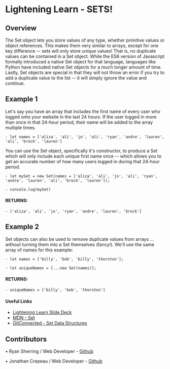 # Lightening Learn - SETS!

## Overview
The Set object lets you store values of any type, whether primitive values or object references. This makes them very similar to arrays, except for one key difference -- sets will only store unique values! That is, no duplicate values can be contained in a Set object. While the ES6 version of Javascript formally introduced a native Set object for that language, languages like Python have included native Set objects for a much longer amount of time. Lastly, Set objects are special in that they will not throw an error if you try to add a duplicate value to the list -- it will simply ignore the value and continue.

## Example 1
Let's say you have an array that includes the first name of every user who logged onto your website in the last 24 hours. If the user logged in more than once in that 24-hour period, their name will be added to the array multiple times.

    - let names = ['aliza', 'ali', 'jo', 'ali', 'ryan', 'andre', 'lauren', 'ali', 'brock', 'lauren']

You can use the Set object, specifically it's constructor, to produce a Set which will only include each unique first name once -- which allows you to get an accurate number of how many users logged in during that 24-hour period.

    - let mySet = new Set(names = ['aliza', 'ali', 'jo', 'ali', 'ryan', 'andre', 'lauren', 'ali', 'brock', 'lauren']);

    - console.log(mySet)

#### RETURNS:
    - ['aliza', 'ali', 'jo', 'ryan', 'andre', 'lauren', 'brock']

## Example 2
Set objects can also be used to remove duplicate values from arrays ... without turning them into a Set themselves (fancy!). We'll use the same array of names for this example:

    - let names = ['billy', 'bob', 'billy', 'thornton'];
  
    - let uniqueNames = [...new Set(names)];

#### RETURNS:
    - uniqueNames = ['billy', 'bob', 'thornton']

#### Useful Links
- [Lightening Learn Slide Deck](https://docs.google.com/presentation/d/1029Q6m10SFMnZgcl2ewJV4Bb2RAyjp6thsTs0skDS1M/edit?usp=sharing)
- [MDN - Set](https://developer.mozilla.org/en-US/docs/Web/JavaScript/Reference/Global_Objects/Set)
- [GitConnected - Set Data Structures](https://levelup.gitconnected.com/set-data-structure-in-javascript-62e65908a0e6)

## Contributors
• Ryan Sherring / Web Developer - [Github](https://github.com/jasonToups)

• Jonathan Crepeau / Web Developer - [Github](https://github.com/jonathan-crepeau)

